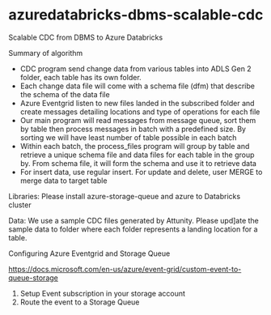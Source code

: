 # azuredatabricks-dbms-scalable-cdc
Scalable CDC from DBMS to Azure Databricks

Summary of algorithm
- CDC program send change data from various tables into ADLS Gen 2 folder, each table has its own folder. 
- Each change data file will come with a schema file (dfm) that describe the schema of the data file
- Azure Eventgrid listen to new files landed in the subscribed folder and create messages  detailing locations and type of operations for each file
- Our main program will read messages from message queue, sort them by table then process messages in batch with a predefined size. By sorting we will have least number of table possible in each batch
- Within each batch, the process_files program will group by table and retrieve a unique schema file and data files for each table in the group by. From schema file, it will form the schema and use it to retrieve data  
- For insert data, use regular insert. For update and delete, user MERGE to merge data to target table

Libraries: Please install azure-storage-queue and azure to Databricks cluster

Data: We use a sample CDC files generated by Attunity. Please upd]ate the sample data to folder where each folder represents a landing location for a table.

Configuring Azure Eventgrid and Storage Queue

https://docs.microsoft.com/en-us/azure/event-grid/custom-event-to-queue-storage

1. Setup Event subscription in your storage account
2. Route the event to a Storage Queue 
